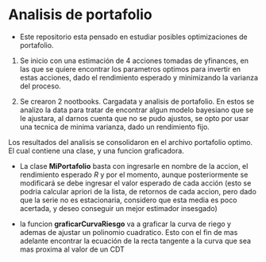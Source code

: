 # Analisis de portafolio

- Este repositorio esta pensado en estudiar posibles optimizaciones de portafolio.

1) Se inicio con una estimación de 4 acciones tomadas de yfinances, en las que se quiere encontrar los parametros optimos para invertir en estas acciones, dado el rendimiento esperado y minimizando la varianza del proceso.

2) Se crearon 2 nootbooks. Cargadata y analisis de portafolio. En estos se analizo la data para tratar de encontrar algun modelo bayesiano que se le ajustara, al darnos cuenta que no se pudo ajustos, se opto por usar una tecnica de minima varianza, dado un rendimiento fijo.

Los resultados del analisis se consolidaron en el archivo portafolio optimo. El cual contiene una clase, y una funcion graficadora.

* La clase **MiPortafolio** basta con ingresarle en nombre de la accion, el rendimiento esperado $R$ 
y por el momento, aunque posteriormente se modificará se debe ingresar el valor esperado de cada acción (esto se podria calcular apriori de  la lista, de retornos de cada accion, pero dado que la serie no es estacionaria, considero que esta media es poco acertada, y deseo conseguir un mejor estimador insesgado)

* la funcion **graficarCurvaRiesgo** va a graficar la curva de riego y ademas de ajustar un polinomio cuadratico. Esto con el fin de mas adelante encontrar la ecuación de la recta tangente a la curva que sea mas proxima al valor de un CDT





